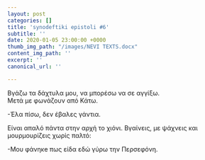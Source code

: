 ```yaml
---
layout: post
categories: []
title: 'synodeftiki epistoli #6'
subtitle: ''
date: 2020-01-05 23:00:00 +0000
thumb_img_path: "/images/NEVI TEXTS.docx"
content_img_path: ''
excerpt: ''
canonical_url: ''

---
```

Bγάζω τα δάχτυλα μου, να μπορέσω να σε αγγίξω.  
Μετά με φωνάζουν από Κάτω.

\-Έλα πίσω, δεν έβαλες γάντια.

Είναι απαλό πάντα στην αρχή το χιόνι. Βγαίνεις, με ψάχνεις και μουρμουρίζεις χωρίς παλτό:

\-Μου φάνηκe πως είδα εδώ γύρω  την Περσεφόνη.